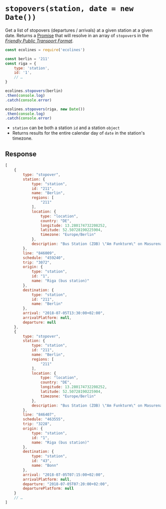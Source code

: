 # `stopovers(station, date = new Date())`

Get a list of stopovers (departures / arrivals) at a given station at a given date. Returns a [Promise](https://developer.mozilla.org/en-US/docs/Web/JavaScript/Reference/Global_Objects/promise) that will resolve in an array of `stopover`s in the [*Friendly Public Transport Format*](https://github.com/public-transport/friendly-public-transport-format).

```js
const ecolines = require('ecolines')

const berlin = '211'
const riga = {
    type: 'station',
    id: '1',
    // …
}

ecolines.stopovers(berlin)
.then(console.log)
.catch(console.error)

ecolines.stopovers(riga, new Date())
.then(console.log)
.catch(console.error)
```

- `station` can be both a station `id` and a station `object`
- Returns results for the entire calendar day of `date` in the station's timezone.

## Response

```js
[
    {
        type: "stopover",
        station: {
            type: "station",
            id: "211",
            name: "Berlin",
            regions: [
                "211"
            ],
            location: {
                type: "location",
                country: "DE",
                longitude: 13.280174732208252,
                latitude: 52.50728190225904,
                timezone: "Europe/Berlin"
            },
            description: "Bus Station (ZOB) \"Am Funkturm\" on Masurenallee"
        },
        line: "846009",
        schedule: "459240",
        trip: "3072",
        origin: {
            type: "station",
            id: "1",
            name: "Riga (bus station)"
        },
        destination: {
            type: "station",
            id: "211",
            name: "Berlin"
        },
        arrival: "2018-07-05T13:30:00+02:00",
        arrivalPlatform: null,
        departure: null
    },
    {
        type: "stopover",
        station: {
            type: "station",
            id: "211",
            name: "Berlin",
            regions: [
                "211"
            ],
            location: {
                type: "location",
                country: "DE",
                longitude: 13.280174732208252,
                latitude: 52.50728190225904,
                timezone: "Europe/Berlin"
            },
            description: "Bus Station (ZOB) \"Am Funkturm\" on Masurenallee"
        },
        line: "846407",
        schedule: "463555",
        trip: "3228",
        origin: {
            type: "station",
            id: "1",
            name: "Riga (bus station)"
        },
        destination: {
            type: "station",
            id: "43",
            name: "Bonn"
        },
        arrival: "2018-07-05T07:15:00+02:00",
        arrivalPlatform: null,
        departure: "2018-07-05T07:20:00+02:00",
        departurePlatform: null
    }
    // …
]
```
